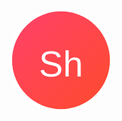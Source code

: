 <!-- "Sh" Logo -->

<p align="center">
  <!-- Custom SVG Logo -->
  <svg width="180" height="180" viewBox="0 0 200 200" xmlns="http://www.w3.org/2000/svg">
    <defs>
      <linearGradient id="grad1" x1="0%" y1="0%" x2="100%" y2="100%">
        <stop offset="0%" style="stop-color:#ff416c;stop-opacity:1" />
        <stop offset="100%" style="stop-color:#ff4b2b;stop-opacity:1" />
      </linearGradient>
    </defs>
    <circle cx="100" cy="100" r="90" fill="url(#grad1)" stroke="#ffffff" stroke-width="6"/>
    <text x="50%" y="55%" text-anchor="middle" fill="#ffffff" font-size="64" font-family="Orbitron, sans-serif" dy=".3em">Sh</text>
  </svg>
</p>